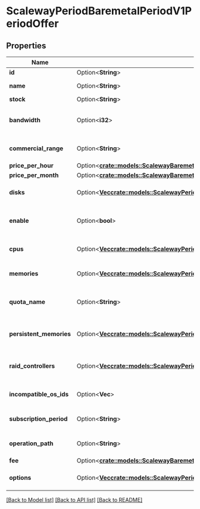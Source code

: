 # ScalewayPeriodBaremetalPeriodV1PeriodOffer

## Properties

Name | Type | Description | Notes
------------ | ------------- | ------------- | -------------
**id** | Option<**String**> | ID of the offer | [optional]
**name** | Option<**String**> | Name of the offer | [optional]
**stock** | Option<**String**> | Stock level | [optional][default to Empty]
**bandwidth** | Option<**i32**> | Bandwidth available in bits/s with the offer | [optional]
**commercial_range** | Option<**String**> | Commercial range of the offer | [optional]
**price_per_hour** | Option<[**crate::models::ScalewayBaremetalV1OfferPricePerHour**](scaleway_baremetal_v1_Offer_price_per_hour.md)> |  | [optional]
**price_per_month** | Option<[**crate::models::ScalewayBaremetalV1OfferPricePerMonth**](scaleway_baremetal_v1_Offer_price_per_month.md)> |  | [optional]
**disks** | Option<[**Vec<crate::models::ScalewayPeriodBaremetalPeriodV1PeriodDisk>**](scaleway.baremetal.v1.Disk.md)> | Disks specifications of the offer | [optional]
**enable** | Option<**bool**> | True if the offer is currently available | [optional]
**cpus** | Option<[**Vec<crate::models::ScalewayPeriodBaremetalPeriodV1PeriodCpu>**](scaleway.baremetal.v1.CPU.md)> | CPU specifications of the offer | [optional]
**memories** | Option<[**Vec<crate::models::ScalewayPeriodBaremetalPeriodV1PeriodMemory>**](scaleway.baremetal.v1.Memory.md)> | Memory specifications of the offer | [optional]
**quota_name** | Option<**String**> | Name of the quota associated to the offer | [optional]
**persistent_memories** | Option<[**Vec<crate::models::ScalewayPeriodBaremetalPeriodV1PeriodPersistentMemory>**](scaleway.baremetal.v1.PersistentMemory.md)> | Persistent memory specifications of the offer | [optional]
**raid_controllers** | Option<[**Vec<crate::models::ScalewayPeriodBaremetalPeriodV1PeriodRaidController>**](scaleway.baremetal.v1.RaidController.md)> | Raid controller specifications of the offer | [optional]
**incompatible_os_ids** | Option<**Vec<String>**> | Array of incompatible OS ids | [optional]
**subscription_period** | Option<**String**> | Period of subscription for the offer | [optional][default to UnknownSubscriptionPeriod]
**operation_path** | Option<**String**> | Operation path of the service | [optional]
**fee** | Option<[**crate::models::ScalewayBaremetalV1OfferFee**](scaleway_baremetal_v1_Offer_fee.md)> |  | [optional]
**options** | Option<[**Vec<crate::models::ScalewayPeriodBaremetalPeriodV1PeriodOfferPeriodOptionOffer>**](scaleway.baremetal.v1.Offer.OptionOffer.md)> | Options available on offer | [optional]

[[Back to Model list]](../README.md#documentation-for-models) [[Back to API list]](../README.md#documentation-for-api-endpoints) [[Back to README]](../README.md)


